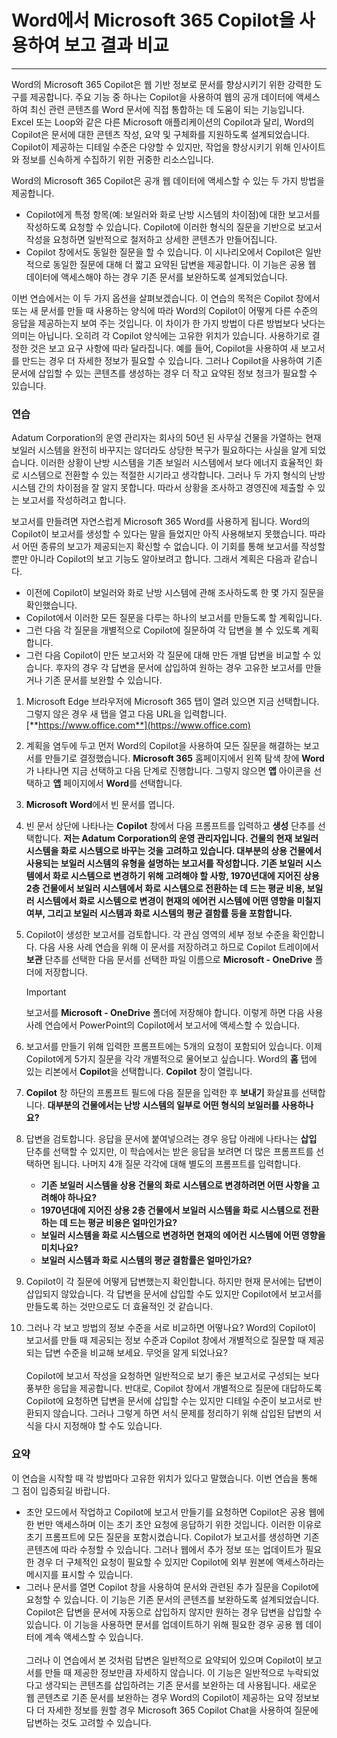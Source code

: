 # Word에서 Microsoft 365 Copilot을 사용하여 보고 결과 비교
---
Word의 Microsoft 365 Copilot은 웹 기반 정보로 문서를 향상시키기 위한 강력한 도구를 제공합니다. 주요 기능 중 하나는 Copilot을 사용하여 웹의 공개 데이터에 액세스하여 최신 관련 콘텐츠를 Word 문서에 직접 통합하는 데 도움이 되는 기능입니다. Excel 또는 Loop와 같은 다른 Microsoft 애플리케이션의 Copilot과 달리, Word의 Copilot은 문서에 대한 콘텐츠 작성, 요약 및 구체화를 지원하도록 설계되었습니다. Copilot이 제공하는 디테일 수준은 다양할 수 있지만, 작업을 향상시키기 위해 인사이트와 정보를 신속하게 수집하기 위한 귀중한 리소스입니다. 

Word의 Microsoft 365 Copilot은 공개 웹 데이터에 액세스할 수 있는 두 가지 방법을 제공합니다.

- Copilot에게 특정 항목(예: 보일러와 화로 난방 시스템의 차이점)에 대한 보고서를 작성하도록 요청할 수 있습니다. Copilot에 이러한 형식의 질문을 기반으로 보고서 작성을 요청하면 일반적으로 철저하고 상세한 콘텐츠가 만들어집니다.
- Copilot 창에서도 동일한 질문을 할 수 있습니다. 이 시나리오에서 Copilot은 일반적으로 동일한 질문에 대해 더 짧고 요약된 답변을 제공합니다. 이 기능은 공용 웹 데이터에 액세스해야 하는 경우 기존 문서를 보완하도록 설계되었습니다.

이번 연습에서는 이 두 가지 옵션을 살펴보겠습니다. 이 연습의 목적은 Copilot 창에서 또는 새 문서를 만들 때 사용하는 양식에 따라 Word의 Copilot이 어떻게 다른 수준의 응답을 제공하는지 보여 주는 것입니다. 이 차이가 한 가지 방법이 다른 방법보다 낫다는 의미는 아닙니다. 오히려 각 Copilot 양식에는 고유한 위치가 있습니다. 사용하기로 결정한 것은 보고 요구 사항에 따라 달라집니다. 예를 들어, Copilot을 사용하여 새 보고서를 만드는 경우 더 자세한 정보가 필요할 수 있습니다. 그러나 Copilot을 사용하여 기존 문서에 삽입할 수 있는 콘텐츠를 생성하는 경우 더 작고 요약된 정보 청크가 필요할 수 있습니다.

### 연습

Adatum Corporation의 운영 관리자는 회사의 50년 된 사무실 건물을 가열하는 현재 보일러 시스템을 완전히 바꾸지는 않더라도 상당한 복구가 필요하다는 사실을 알게 되었습니다. 이러한 상황이 난방 시스템을 기존 보일러 시스템에서 보다 에너지 효율적인 화로 시스템으로 전환할 수 있는 적절한 시기라고 생각합니다. 그러나 두 가지 형식의 난방 시스템 간의 차이점을 잘 알지 못합니다. 따라서 상황을 조사하고 경영진에 제출할 수 있는 보고서를 작성하려고 합니다.

보고서를 만들려면 자연스럽게 Microsoft 365 Word를 사용하게 됩니다. Word의 Copilot이 보고서를 생성할 수 있다는 말을 들었지만 아직 사용해보지 못했습니다. 따라서 어떤 종류의 보고가 제공되는지 확신할 수 없습니다. 이 기회를 통해 보고서를 작성할 뿐만 아니라 Copilot의 보고 기능도 알아보려고 합니다. 그래서 계획은 다음과 같습니다.

- 이전에 Copilot이 보일러와 화로 난방 시스템에 관해 조사하도록 한 몇 가지 질문을 확인했습니다.
- Copilot에서 이러한 모든 질문을 다루는 하나의 보고서를 만들도록 할 계획입니다.
- 그런 다음 각 질문을 개별적으로 Copilot에 질문하여 각 답변을 볼 수 있도록 계획합니다.
- 그런 다음 Copilot이 만든 보고서와 각 질문에 대해 만든 개별 답변을 비교할 수 있습니다. 후자의 경우 각 답변을 문서에 삽입하여 원하는 경우 고유한 보고서를 만들거나 기존 문서를 보완할 수 있습니다.<br>

1. Microsoft Edge 브라우저에 Microsoft 365 탭이 열려 있으면 지금 선택합니다. 그렇지 않은 경우 새 탭을 열고 다음 URL을 입력합니다. [**https://www.office.com**](https://www.office.com) 
1. 계획을 염두에 두고 먼저 Word의 Copilot을 사용하여 모든 질문을 해결하는 보고서를 만들기로 결정했습니다. **Microsoft 365** 홈페이지에서 왼쪽 탐색 창에 **Word**가 나타나면 지금 선택하고 다음 단계로 진행합니다. 그렇지 않으면 **앱** 아이콘을 선택하고 **앱** 페이지에서 **Word**를 선택합니다.
1. **Microsoft Word**에서 빈 문서를 엽니다.
1. 빈 문서 상단에 나타나는 **Copilot** 창에서 다음 프롬프트를 입력하고 **생성** 단추를 선택합니다. **저는 Adatum Corporation의 운영 관리자입니다. 건물의 현재 보일러 시스템을 화로 시스템으로 바꾸는 것을 고려하고 있습니다. 대부분의 상용 건물에서 사용되는 보일러 시스템의 유형을 설명하는 보고서를 작성합니다. 기존 보일러 시스템에서 화로 시스템으로 변경하기 위해 고려해야 할 사항, 1970년대에 지어진 상용 2층 건물에서 보일러 시스템에서 화로 시스템으로 전환하는 데 드는 평균 비용, 보일러 시스템에서 화로 시스템으로 변경이 현재의 에어컨 시스템에 어떤 영향을 미칠지 여부, 그리고 보일러 시스템과 화로 시스템의 평균 결함률 등을 포함합니다.**
1. Copilot이 생성한 보고서를 검토합니다. 각 관심 영역의 세부 정보 수준을 확인합니다. 다음 사용 사례 연습을 위해 이 문서를 저장하려고 하므로 Copilot 트레이에서 **보관** 단추를 선택한 다음 문서를 선택한 파일 이름으로 **Microsoft - OneDrive** 폴더에 저장합니다.

    > [!IMPORTANT]
    >  보고서를 **Microsoft - OneDrive** 폴더에 저장해야 합니다. 이렇게 하면 다음 사용 사례 연습에서 PowerPoint의 Copilot에서 보고서에 액세스할 수 있습니다.

1. 보고서를 만들기 위해 입력한 프롬프트에는 5개의 요청이 포함되어 있습니다. 이제 Copilot에게 5가지 질문을 각각 개별적으로 물어보고 싶습니다. Word의 **홈** 탭에 있는 리본에서 **Copilot**을 선택합니다. **Copilot** 창이 열립니다.
1. **Copilot** 창 하단의 프롬프트 필드에 다음 질문을 입력한 후 **보내기** 화살표를 선택합니다. **대부분의 건물에서는 난방 시스템의 일부로 어떤 형식의 보일러를 사용하나요?**
1. 답변을 검토합니다. 응답을 문서에 붙여넣으려는 경우 응답 아래에 나타나는 **삽입** 단추를 선택할 수 있지만, 이 학습에서는 받은 응답을 보려면 더 많은 프롬프트를 선택하면 됩니다. 나머지 4개 질문 각각에 대해 별도의 프롬프트를 입력합니다.
    - **기존 보일러 시스템을 상용 건물의 화로 시스템으로 변경하려면 어떤 사항을 고려해야 하나요?**
    - **1970년대에 지어진 상용 2층 건물에서 보일러 시스템을 화로 시스템으로 전환하는 데 드는 평균 비용은 얼마인가요?**
    - **보일러 시스템을 화로 시스템으로 변경하면 현재의 에어컨 시스템에 어떤 영향을 미치나요?**
    - **보일러 시스템과 화로 시스템의 평균 결함률은 얼마인가요?**
1. Copilot이 각 질문에 어떻게 답변했는지 확인합니다. 하지만 현재 문서에는 답변이 삽입되지 않았습니다. 각 답변을 문서에 삽입할 수도 있지만 Copilot에서 보고서를 만들도록 하는 것만으로도 더 효율적인 것 같습니다.
1. 그러나 각 보고 방법의 정보 수준을 서로 비교하면 어떻나요? Word의 Copilot이 보고서를 만들 때 제공되는 정보 수준과 Copilot 창에서 개별적으로 질문할 때 제공되는 답변 수준을 비교해 보세요. 무엇을 알게 되었나요? <br><br>Copilot에 보고서 작성을 요청하면 일반적으로 보기 좋은 보고서로 구성되는 보다 풍부한 응답을 제공합니다. 반대로, Copilot 창에서 개별적으로 질문에 대답하도록 Copilot에 요청하면 답변을 문서에 삽입할 수는 있지만 디테일 수준이 보고서로 반환되지 않습니다. 그러나 그렇게 하면 서식 문제를 정리하기 위해 삽입된 답변의 서식을 다시 지정해야 할 수도 있습니다.

### 요약

이 연습을 시작할 때 각 방법마다 고유한 위치가 있다고 말했습니다. 이번 연습을 통해 그 점이 입증되길 바랍니다.

- 초안 모드에서 작업하고 Copilot에 보고서 만들기를 요청하면 Copilot은 공용 웹에 한 번만 액세스하며 이는 초기 초안 요청에 응답하기 위한 것입니다. 이러한 이유로 초기 프롬프트에 모든 질문을 포함시켰습니다. Copilot가 보고서를 생성하면 기존 콘텐츠에 따라 수정할 수 있습니다. 그러나 웹에서 추가 정보 또는 업데이트가 필요한 경우 더 구체적인 요청이 필요할 수 있지만 Copilot에 외부 원본에 액세스하라는 메시지를 표시할 수 있습니다.
- 그러나 문서를 열면 Copilot 창을 사용하여 문서와 관련된 추가 질문을 Copilot에 요청할 수 있습니다. 이 기능은 기존 문서의 콘텐츠를 보완하도록 설계되었습니다. Copilot은 답변을 문서에 자동으로 삽입하지 않지만 원하는 경우 답변을 삽입할 수 있습니다. 이 기능을 사용하면 문서를 업데이트하기 위해 필요한 경우 공용 웹 데이터에 계속 액세스할 수 있습니다. <br><br>그러나 이 연습에서 본 것처럼 답변은 일반적으로 요약되어 있으며 Copilot이 보고서를 만들 때 제공한 정보만큼 자세하지 않습니다. 이 기능은 일반적으로 누락되었다고 생각되는 콘텐츠를 삽입하려는 기존 문서를 보완하는 데 사용됩니다. 새로운 웹 콘텐츠로 기존 문서를 보완하는 경우 Word의 Copilot이 제공하는 요약 정보보다 더 자세한 정보를 원할 경우 Microsoft 365 Copilot Chat을 사용하여 질문에 답변하는 것도 고려할 수 있습니다.
